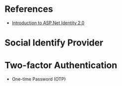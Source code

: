 # References

-   [Introduction to ASP.Net Identity 2.0](https://www.c-sharpcorner.com/UploadFile/16101a/introduction-to-Asp-Net-identity-2-0/)

# Social Identify Provider

# Two-factor Authentication

-   One-time Password (OTP)
